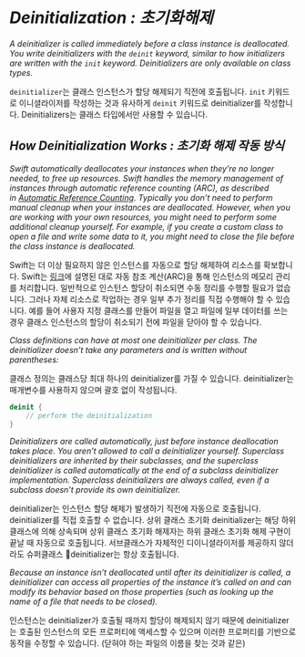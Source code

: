 # *Deinitialization : 초기화해제*

*A deinitializer is called immediately before a class instance is deallocated. You write deinitializers with the `deinit` keyword, similar to how initializers are written with the `init` keyword. Deinitializers are only available on class types.*

`deinitializer`는 클래스 인스턴스가 할당 해제되기 직전에 호출됩니다. `init` 키워드로 이니셜라이저를 작성하는 것과 유사하게 `deinit` 키워드로 deinitializer를 작성합니다. Deinitializers는 클래스 타입에서만 사용할 수 있습니다.

## *How Deinitialization Works : 초기화 해제 작동 방식*

*Swift automatically deallocates your instances when they’re no longer needed, to free up resources. Swift handles the memory management of instances through automatic reference counting (ARC), as described in [Automatic Reference Counting](https://docs.swift.org/swift-book/LanguageGuide/AutomaticReferenceCounting.html). Typically you don’t need to perform manual cleanup when your instances are deallocated. However, when you are working with your own resources, you might need to perform some additional cleanup yourself. For example, if you create a custom class to open a file and write some data to it, you might need to close the file before the class instance is deallocated.*

Swift는 더 이상 필요하지 않은 인스턴스를 자동으로 할당 해제하여 리소스를 확보합니다. Swift는 [링크](https://docs.swift.org/swift-book/LanguageGuide/AutomaticReferenceCounting.html)에 설명된 대로 자동 참조 계산(ARC)을 통해 인스턴스의 메모리 관리를 처리합니다. 일반적으로 인스턴스 할당이 취소되면 수동 정리를 수행할 필요가 없습니다. 그러나 자체 리소스로 작업하는 경우 일부 추가 정리를 직접 수행해야 할 수 있습니다. 예를 들어 사용자 지정 클래스를 만들어 파일을 열고 파일에 일부 데이터를 쓰는 경우 클래스 인스턴스의 할당이 취소되기 전에 파일을 닫아야 할 수 있습니다.

*Class definitions can have at most one deinitializer per class. The deinitializer doesn’t take any parameters and is written without parentheses:*

클래스 정의는 클래스당 최대 하나의 deinitializer를 가질 수 있습니다. deinitializer는 매개변수를 사용하지 않으며 괄호 없이 작성됩니다.

```swift
deinit {
    // perform the deinitialization
}
```

*Deinitializers are called automatically, just before instance deallocation takes place. You aren’t allowed to call a deinitializer yourself. Superclass deinitializers are inherited by their subclasses, and the superclass deinitializer is called automatically at the end of a subclass deinitializer implementation. Superclass deinitializers are always called, even if a subclass doesn’t provide its own deinitializer.*

deinitializer는 인스턴스 할당 해제가 발생하기 직전에 자동으로 호출됩니다. deinitializer를 직접 호출할 수 없습니다. 상위 클래스 초기화 deinitializer는 해당 하위 클래스에 의해 상속되며 상위 클래스 초기화 해제자는 하위 클래스 초기화 해제 구현이 끝날 때 자동으로 호출됩니다. 서브클래스가 자체적인 디이니셜라이저를 제공하지 않더라도 슈퍼클래스 deinitializer는 항상 호출됩니다.

*Because an instance isn’t deallocated until after its deinitializer is called, a deinitializer can access all properties of the instance it’s called on and can modify its behavior based on those properties (such as looking up the name of a file that needs to be closed).*

인스턴스는 deinitializer가 호출될 때까지 할당이 해제되지 않기 때문에 deinitializer는 호출된 인스턴스의 모든 프로퍼티에 액세스할 수 있으며 이러한 프로퍼티를 기반으로 동작을 수정할 수 있습니다. (닫혀야 하는 파일의 이름을 찾는 것과 같은)
